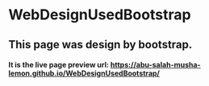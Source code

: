 # WebDesignUsedBootstrap
## This page was design by bootstrap.
#### It is the live page preview url: https://abu-salah-musha-lemon.github.io/WebDesignUsedBootstrap/
